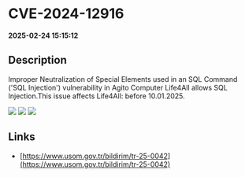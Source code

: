# CVE-2024-12916

**2025-02-24 15:15:12**

## Description
Improper Neutralization of Special Elements used in an SQL Command ('SQL Injection') vulnerability in Agito Computer Life4All allows SQL Injection.This issue affects Life4All: before 10.01.2025.

![](https://img.shields.io/static/v1?label=Score&message=8.8&color=red)
![](https://img.shields.io/static/v1?label=Severity&message=HIGH&color=red)
![](https://img.shields.io/static/v1?label=CWE&message=SQL&color=green)

## Links
- [https://www.usom.gov.tr/bildirim/tr-25-0042](https://www.usom.gov.tr/bildirim/tr-25-0042)
